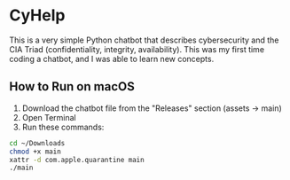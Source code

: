 # CyHelp

This is a very simple Python chatbot that describes cybersecurity and the CIA Triad (confidentiality, integrity, availability). This was my first time coding a chatbot, and I was able to learn new concepts.

## How to Run on macOS

1. Download the chatbot file from the "Releases" section (assets → main)
2. Open Terminal
3. Run these commands:

```bash
cd ~/Downloads
chmod +x main
xattr -d com.apple.quarantine main
./main